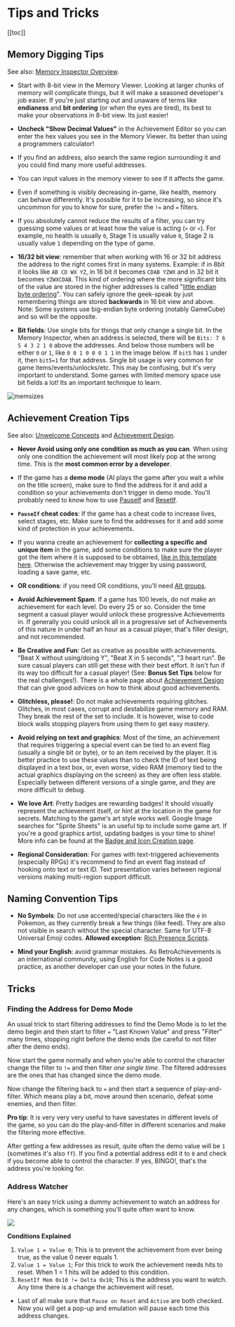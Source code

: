 # Tips and Tricks

[[toc]]

## Memory Digging Tips

See also: [Memory Inspector Overview](/developer-docs/memory-inspector).

- Start with 8-bit view in the Memory Viewer. Looking at larger chunks of memory will complicate things, but it will make a seasoned developer's job easier. If you're just starting out and unaware of terms like **endianess** and **bit ordering** (or when the eyes are tired), its best to make your observations in 8-bit view. Its just easier!

- **Uncheck "Show Decimal Values"** in the Achievement Editor so you can enter the hex values you see in the Memory Viewer. Its better than using a programmers calculator!

- If you find an address, also search the same region surrounding it and you could find many more useful addresses.

- You can input values in the memory viewer to see if it affects the game.

- Even if something is visibly decreasing in-game, like health, memory can behave differently. It's possible for it to be increasing, so since it's uncommon for you to know for sure, prefer the `!=` and `=` filters.

- If you absolutely cannot reduce the results of a filter, you can try guessing some values or at least how the value is acting (`>` or `<`). For example, no health is usually `0`, Stage 1 is usually value `0`, Stage 2 is usually value `1` depending on the type of game.

- **16/32 bit view**: remember that when working with 16 or 32 bit address the address to the right comes first in many systems. Example: if in 8bit it looks like `AB CD WX YZ`, in 16 bit it becomes `CDAB YZWX` and in 32 bit it becomes `YZWXCDAB`. This kind of ordering where the more significant bits of the value are stored in the higher addresses is called "[little endian byte ordering](https://en.wikipedia.org/wiki/Little_endian)". You can safely ignore the geek-speak by just remembering things are stored **backwards** in 16 bit view and above. Note: Some systems use big-endian byte ordering (notably GameCube) and so will be the opposite.

- **Bit fields**: Use single bits for things that only change a single bit. In the Memory Inspector, when an address is selected, there will be `Bits: 7 6 5 4 3 2 1 0` above the addresses. And below those numbers will be either `0` or `1`, like `0 0 1 0 0 0 1 1` in the image below. If `bit5` has `1` under it, then `bit5=1` for that address. Single bit usage is very common for game items/events/unlocks/etc. This may be confusing, but it's very important to understand. Some games with limited memory space use bit fields a lot! Its an important technique to learn.

![memsizes](https://user-images.githubusercontent.com/32680403/45276439-8cbf6580-b47f-11e8-803c-7e7e391a9e55.png)

## Achievement Creation Tips

See also: [Unwelcome Concepts](/guidelines/developers/code-of-conduct#unwelcome-concepts) and [Achievement Design](/developer-docs/achievement-design).

- **~~Never~~ Avoid using only one condition as much as you can**. When using only one condition the achievement will most likely pop at the wrong time. This is the **most common error by a developer**.

- If the game has a **demo mode** (AI plays the game after you wait a while on the title screen), make sure to find the address for it and add a condition so your achievements don't trigger in demo mode. You'll probably need to know how to use [PauseIf](/orphaned/achievement-logic-features#pauseif) and [ResetIf](/orphaned/achievement-logic-features#resetif).

- **`PauseIf` cheat codes**: If the game has a cheat code to increase lives, select stages, etc. Make sure to find the addresses for it and add some kind of protection in your achievements.

- If you wanna create an achievement for **collecting a specific and unique item** in the game, add some conditions to make sure the player got the item where it is supposed to be obtained, [like in this template here](/developer-docs/achievement-templates#collect-an-item-in-a-specific-level). Otherwise the achievement may trigger by using password, loading a save game, etc.

- **OR conditions**: if you need OR conditions, you'll need [Alt groups](/orphaned/achievement-logic-features#alt-groups).

- **Avoid Achievement Spam**. If a game has 100 levels, do not make an achievement for each level. Do every 25 or so. Consider the time segment a casual player would unlock these progressive Achievements in. If generally you could unlock all in a progressive set of Achievements of this nature in under half an hour as a casual player, that's filler design, and not recommended.

- **Be Creative and Fun**: Get as creative as possible with achievements. "Beat X without using/doing Y", "Beat X in 5 seconds", "3 heart run". Be sure casual players can still get these with their best effort. It isn't fun if its way too difficult for a casual player! (See: **Bonus Set Tips** below for the real challenges!). There is a whole page about [Achievement Design](/developer-docs/achievement-design) that can give good advices on how to think about good achievements.

- **Glitchless, please!**: Do not make achievements requiring glitches. Glitches, in most cases, corrupt and destabilize game memory and RAM. They break the rest of the set to include. It is however, wise to code block walls stopping players from using them to get easy mastery.

- **Avoid relying on text and graphics**: Most of the time, an achievement that requires triggering a special event can be tied to an event flag (usually a single bit or byte), or to an item received by the player. It is better practice to use these values than to check the ID of text being displayed in a text box, or, even worse, video RAM (memory tied to the actual graphics displaying on the screen) as they are often less stable. Especially between different versions of a single game, and they are more difficult to debug.

- **We love Art**: Pretty badges are rewarding badges! It should visually represent the achievement itself, or hint at the location in the game for secrets. Matching to the game's art style works well. Google Image searches for "Sprite Sheets" is an useful tip to include some game art. If you're a good graphics artist, updating badges is your time to shine! More info can be found at the [Badge and Icon Creation page](/guidelines/content/badge-and-icon-guidelines).

- **Regional Consideration**: For games with text-triggered achievements (especially RPGs) it's recommend to find an event flag instead of hooking onto text or text ID. Text presentation varies between regional versions making multi-region support difficult.

## Naming Convention Tips

- **No Symbols**: Do not use accented/special characters like the `é` in Pokemon, as they currently break a few things (like feed). They are also not visible in search without the special character. Same for UTF-8 Universal Emoji codes. **Allowed exception**: [Rich Presence Scripts](/developer-docs/rich-presence).

- **Mind your English**: avoid grammar mistakes. As RetroAchievements is an international community, using English for Code Notes is a good practice, as another developer can use your notes in the future.

## Tricks

### Finding the Address for Demo Mode

An usual trick to start filtering addresses to find the Demo Mode is to let the demo begin and then start to filter `=` "Last Known Value" and press "Filter" many times, stopping right before the demo ends (be careful to not filter after the demo ends).

Now start the game normally and when you're able to control the character change the filter to `!=` and then filter _one single time_. The filtered addresses are the ones that has changed since the demo mode.

Now change the filtering back to `=` and then start a sequence of play-and-filter. Which means play a bit, move around then scenario, defeat some enemies, and then filter.

**Pro tip**: It is very very very useful to have savestates in different levels of the game, so you can do the play-and-filter in different scenarios and make the filtering more effective.

After getting a few addresses as result, quite often the demo value will be `1` (sometimes it's also `ff`). If you find a potential address edit it to `0` and check if you become able to control the character. If yes, BINGO!, that's the address you're looking for.

### Address Watcher

Here's an easy trick using a dummy achievement to watch an address for any changes, which is something you'll quite often want to know.

![](https://user-images.githubusercontent.com/32706333/51081767-dbdb0880-16b4-11e9-9672-4b39721accd3.png)

**Conditions Explained**

1. `Value 1 = Value 0`; This is to prevent the achievement from ever being true, as the value 0 never equals 1.
2. `Value 1 = Value 1`; For this trick to work the achievement needs hits to reset. When 1 = 1 hits will be added to this condition.
3. `ResetIf Mem 0x10 != Delta 0x10`; This is the address you want to watch. Any time there is a change the achievement will reset.

- Last of all make sure that `Pause on Reset` and `Active` are both checked. Now you will get a pop-up and emulation will pause each time this address changes.
